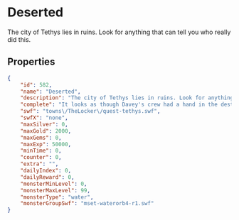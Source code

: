 # Deserted

The city of Tethys lies in ruins. Look for anything that can tell you who really did this.

## Properties

```json
{
    "id": 582,
    "name": "Deserted",
    "description": "The city of Tethys lies in ruins. Look for anything that can tell you who really did this.",
    "complete": "It looks as though Davey's crew had a hand in the destruction of the Tethys.  The Guardian Tower now stands before you; even though it looks intact, you're getting an uneasy feeling in your stomach.",
    "swf": "towns\/TheLocker\/quest-tethys.swf",
    "swfX": "none",
    "maxSilver": 0,
    "maxGold": 2000,
    "maxGems": 0,
    "maxExp": 50000,
    "minTime": 0,
    "counter": 0,
    "extra": "",
    "dailyIndex": 0,
    "dailyReward": 0,
    "monsterMinLevel": 0,
    "monsterMaxLevel": 99,
    "monsterType": "water",
    "monsterGroupSwf": "mset-waterorb4-r1.swf"
}
```

